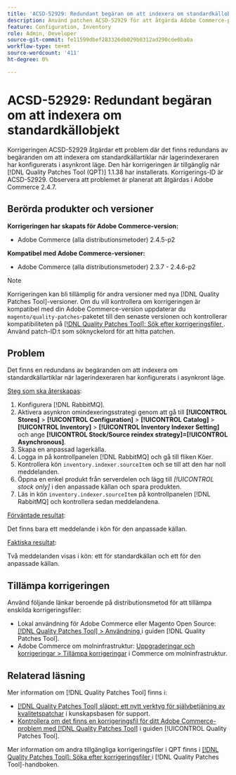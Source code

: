 ```yaml
---
title: 'ACSD-52929: Redundant begäran om att indexera om standardkällobjekt'
description: Använd patchen ACSD-52929 för att åtgärda Adobe Commerce-problemet där det finns en redundant begäran om att indexera om standardkällartiklarna när lagerindexeraren är konfigurerad i asynkront läge.
feature: Configuration, Inventory
role: Admin, Developer
source-git-commit: fe11599dbef283326db029b0312ad290cde0ba0a
workflow-type: tm+mt
source-wordcount: '411'
ht-degree: 0%

---
```


# ACSD-52929: Redundant begäran om att indexera om standardkällobjekt

Korrigeringen ACSD-52929 åtgärdar ett problem där det finns redundans av begäranden om att indexera om standardkällartiklar när lagerindexeraren har konfigurerats i asynkront läge. Den här korrigeringen är tillgänglig när [!DNL Quality Patches Tool (QPT)] 1.1.38 har installerats. Korrigerings-ID är ACSD-52929. Observera att problemet är planerat att åtgärdas i Adobe Commerce 2.4.7.

## Berörda produkter och versioner

**Korrigeringen har skapats för Adobe Commerce-version:**

* Adobe Commerce (alla distributionsmetoder) 2.4.5-p2

**Kompatibel med Adobe Commerce-versioner:**

* Adobe Commerce (alla distributionsmetoder) 2.3.7 - 2.4.6-p2

>[!NOTE]
>
>Korrigeringen kan bli tillämplig för andra versioner med nya [!DNL Quality Patches Tool]-versioner. Om du vill kontrollera om korrigeringen är kompatibel med din Adobe Commerce-version uppdaterar du `magento/quality-patches`-paketet till den senaste versionen och kontrollerar kompatibiliteten på [[!DNL Quality Patches Tool]: Sök efter korrigeringsfiler ](https://experienceleague.adobe.com/tools/commerce-quality-patches/index.html). Använd patch-ID:t som söknyckelord för att hitta patchen.

## Problem

Det finns en redundans av begäranden om att indexera om standardkällartiklar när lagerindexeraren har konfigurerats i asynkront läge.

<u>Steg som ska återskapas</u>:

1. Konfigurera [!DNL RabbitMQ].
1. Aktivera asynkron omindexeringsstrategi genom att gå till **[!UICONTROL Stores]** > **[!UICONTROL Configuration]** > **[!UICONTROL Catalog]** > **[!UICONTROL Inventory]** > **[!UICONTROL Inventory Indexer Setting]** och ange **[!UICONTROL Stock/Source reindex strategy]=[!UICONTROL Asynchronous]**.
1. Skapa en anpassad lagerkälla.
1. Logga in på kontrollpanelen [!DNL RabbitMQ] och gå till fliken Köer.
1. Kontrollera kön `inventory.indexer.sourceItem` och se till att den har noll meddelanden.
1. Öppna en enkel produkt från serverdelen och lägg till *[!UICONTROL stock only]* i den anpassade källan och spara produkten.
1. Läs in kön `inventory.indexer.sourceItem` på kontrollpanelen [!DNL RabbitMQ] och kontrollera sedan meddelandena.

<u>Förväntade resultat</u>:

Det finns bara ett meddelande i kön för den anpassade källan.

<u>Faktiska resultat</u>:

Två meddelanden visas i kön: ett för standardkällan och ett för den anpassade källan.

## Tillämpa korrigeringen

Använd följande länkar beroende på distributionsmetod för att tillämpa enskilda korrigeringsfiler:

* Lokal användning för Adobe Commerce eller Magento Open Source: [[!DNL Quality Patches Tool] > Användning ](/help/tools/quality-patches-tool/usage.md) i guiden [!DNL Quality Patches Tool].
* Adobe Commerce om molninfrastruktur: [Uppgraderingar och korrigeringar > Tillämpa korrigeringar](https://experienceleague.adobe.com/docs/commerce-cloud-service/user-guide/develop/upgrade/apply-patches.html) i Commerce om molninfrastruktur.

## Relaterad läsning

Mer information om [!DNL Quality Patches Tool] finns i:

* [[!DNL Quality Patches Tool] släppt: ett nytt verktyg för självbetjäning av kvalitetspatchar](https://experienceleague.adobe.com/en/docs/commerce-knowledge-base/kb/announcements/commerce-announcements/magento-quality-patches-released-new-tool-to-self-serve-quality-patches) i kunskapsbasen för support.
* [Kontrollera om det finns en korrigeringsfil för ditt Adobe Commerce-problem med  [!DNL Quality Patches Tool]](/help/tools/quality-patches-tool/patches-available-in-qpt/check-patch-for-magento-issue-with-magento-quality-patches.md) i guiden [!UICONTROL Quality Patches Tool].


Mer information om andra tillgängliga korrigeringsfiler i QPT finns i [[!DNL Quality Patches Tool]: Söka efter korrigeringsfiler ](https://experienceleague.adobe.com/tools/commerce-quality-patches/index.html) i [!DNL Quality Patches Tool]-handboken.
